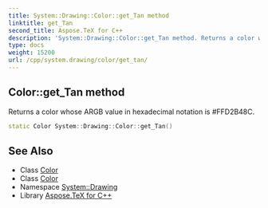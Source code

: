 ```yaml
---
title: System::Drawing::Color::get_Tan method
linktitle: get_Tan
second_title: Aspose.TeX for C++
description: 'System::Drawing::Color::get_Tan method. Returns a color whose ARGB value in hexadecimal notation is #FFD2B48C in C++.'
type: docs
weight: 15200
url: /cpp/system.drawing/color/get_tan/
---
```

## Color::get_Tan method


Returns a color whose ARGB value in hexadecimal notation is #FFD2B48C.

```cpp
static Color System::Drawing::Color::get_Tan()
```

## See Also

* Class [Color](../)
* Class [Color](../)
* Namespace [System::Drawing](../../)
* Library [Aspose.TeX for C++](../../../)
